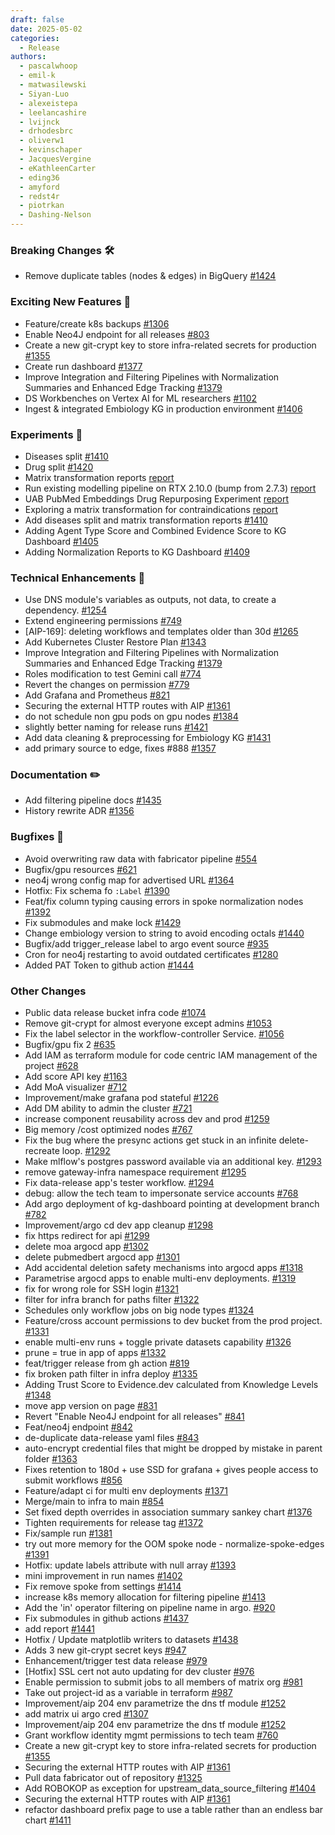 ```yaml
---
draft: false
date: 2025-05-02
categories:
  - Release
authors:
  - pascalwhoop
  - emil-k
  - matwasilewski
  - Siyan-Luo
  - alexeistepa
  - leelancashire
  - lvijnck
  - drhodesbrc
  - oliverw1
  - kevinschaper
  - JacquesVergine
  - eKathleenCarter
  - eding36
  - amyford
  - redst4r
  - piotrkan
  - Dashing-Nelson
---
```


### Breaking Changes 🛠
- Remove duplicate tables (nodes & edges) in BigQuery [#1424](https://github.com/everycure-org/matrix/pull/1424)

### Exciting New Features 🎉
- Feature/create k8s backups [#1306](https://github.com/everycure-org/matrix/pull/1306)
- Enable Neo4J endpoint for all releases [#803](https://github.com/everycure-org/matrix/pull/803)
- Create a new git-crypt key to store infra-related secrets for production [#1355](https://github.com/everycure-org/matrix/pull/1355)
- Create run dashboard [#1377](https://github.com/everycure-org/matrix/pull/1377)
- Improve Integration and Filtering Pipelines with Normalization Summaries and Enhanced Edge Tracking [#1379](https://github.com/everycure-org/matrix/pull/1379)
- DS Workbenches on Vertex AI for ML researchers [#1102](https://github.com/everycure-org/matrix/pull/1102)
- Ingest & integrated Embiology KG in production environment [#1406](https://github.com/everycure-org/matrix/pull/1406)

### Experiments 🧪
- Diseases split [#1410](https://github.com/everycure-org/matrix/pull/1410)
- Drug split [#1420](https://github.com/everycure-org/matrix/pull/1420)
- Matrix transformation reports [report](https://github.com/everycure-org/lab-notebooks/blob/main/alexei/8_matrix_normalisation_refined_analysis/report/matrix_transformation_refined.md)
- Run existing modelling pipeline on RTX 2.10.0 (bump from 2.7.3) [report](https://github.com/everycure-org/lab-notebooks/blob/main/amy/rtx-2.10.0-report.ipynb)
- UAB PubMed Embeddings Drug Repurposing Experiment [report](https://github.com/everycure-org/lab-notebooks/blob/1029a7b70fb921690ed5842adbeb8fe2313ffd9a/uab-pubmed-embeddings/experiment-april-2025/UAB_PubMed_Embeddings_Drug_Repurposing_Experiment_Report.ipynb)
- Exploring a matrix transformation for contraindications [report](https://github.com/everycure-org/lab-notebooks/blob/main/alexei/a_contraindications_research/report/transformation_approach.md)
- Add diseases split and matrix transformation reports [#1410](https://github.com/everycure-org/matrix/pull/1410)
- Adding Agent Type Score and Combined Evidence Score to KG Dashboard [#1405](https://github.com/everycure-org/matrix/pull/1405)
- Adding Normalization Reports to KG Dashboard [#1409](https://github.com/everycure-org/matrix/pull/1409)

### Technical Enhancements 🧰
- Use DNS module's variables as outputs, not data, to create a dependency. [#1254](https://github.com/everycure-org/matrix/pull/1254)
- Extend engineering permissions [#749](https://github.com/everycure-org/matrix/pull/749)
- [AIP-169]: deleting workflows and templates older than 30d  [#1265](https://github.com/everycure-org/matrix/pull/1265)
- Add Kubernetes Cluster Restore Plan [#1343](https://github.com/everycure-org/matrix/pull/1343)
- Improve Integration and Filtering Pipelines with Normalization Summaries and Enhanced Edge Tracking [#1379](https://github.com/everycure-org/matrix/pull/1379)
- Roles modification to test Gemini call [#774](https://github.com/everycure-org/matrix/pull/774)
- Revert the changes on permission [#779](https://github.com/everycure-org/matrix/pull/779)
- Add Grafana and Prometheus [#821](https://github.com/everycure-org/matrix/pull/821)
- Securing the external HTTP routes with AIP [#1361](https://github.com/everycure-org/matrix/pull/1361)
- do not schedule non gpu pods on gpu nodes [#1384](https://github.com/everycure-org/matrix/pull/1384)
- slightly better naming for release runs [#1421](https://github.com/everycure-org/matrix/pull/1421)
- Add data cleaning & preprocessing for Embiology KG [#1431](https://github.com/everycure-org/matrix/pull/1431)
- add primary source to edge, fixes #888 [#1357](https://github.com/everycure-org/matrix/pull/1357)

### Documentation ✏️
- Add filtering pipeline docs [#1435](https://github.com/everycure-org/matrix/pull/1435)
- History rewrite ADR [#1356](https://github.com/everycure-org/matrix/pull/1356)

### Bugfixes 🐛
- Avoid overwriting raw data with fabricator pipeline [#554](https://github.com/everycure-org/matrix/pull/554)
- Bugfix/gpu resources [#621](https://github.com/everycure-org/matrix/pull/621)
- neo4j wrong config map for advertised URL [#1364](https://github.com/everycure-org/matrix/pull/1364)
- Hotfix: Fix schema fo `:Label` [#1390](https://github.com/everycure-org/matrix/pull/1390)
- Feat/fix column typing causing errors in spoke normalization nodes [#1392](https://github.com/everycure-org/matrix/pull/1392)
- Fix submodules and make lock [#1429](https://github.com/everycure-org/matrix/pull/1429)
- Change embiology version to string to avoid encoding octals [#1440](https://github.com/everycure-org/matrix/pull/1440)
- Bugfix/add trigger_release label to argo event source [#935](https://github.com/everycure-org/matrix/pull/935)
- Cron for neo4j restarting to avoid outdated certificates [#1280](https://github.com/everycure-org/matrix/pull/1280)
- Added PAT Token to github action [#1444](https://github.com/everycure-org/matrix/pull/1444)

### Other Changes
- Public data release bucket infra code [#1074](https://github.com/everycure-org/matrix/pull/1074)
- Remove git-crypt for almost everyone except admins [#1053](https://github.com/everycure-org/matrix/pull/1053)
- Fix the label selector in the workflow-controller Service. [#1056](https://github.com/everycure-org/matrix/pull/1056)
- Bugfix/gpu fix 2 [#635](https://github.com/everycure-org/matrix/pull/635)
- Add IAM as terraform module for code centric IAM management of the project [#628](https://github.com/everycure-org/matrix/pull/628)
- Add score API key [#1163](https://github.com/everycure-org/matrix/pull/1163)
- Add MoA visualizer [#712](https://github.com/everycure-org/matrix/pull/712)
- Improvement/make grafana pod stateful [#1226](https://github.com/everycure-org/matrix/pull/1226)
- Add DM ability to admin the cluster [#721](https://github.com/everycure-org/matrix/pull/721)
- increase component reusability across dev and prod [#1259](https://github.com/everycure-org/matrix/pull/1259)
- Big memory /cost optimized nodes  [#767](https://github.com/everycure-org/matrix/pull/767)
- Fix the bug where the presync actions get stuck in an infinite delete-recreate loop. [#1292](https://github.com/everycure-org/matrix/pull/1292)
- Make mlflow's postgres password available via an additional key. [#1293](https://github.com/everycure-org/matrix/pull/1293)
- remove gateway-infra namespace requirement [#1295](https://github.com/everycure-org/matrix/pull/1295)
- Fix data-release app's tester workflow. [#1294](https://github.com/everycure-org/matrix/pull/1294)
- debug: allow the tech team to impersonate service accounts [#768](https://github.com/everycure-org/matrix/pull/768)
- Add argo deployment of kg-dashboard pointing at development branch [#782](https://github.com/everycure-org/matrix/pull/782)
- Improvement/argo cd dev app cleanup [#1298](https://github.com/everycure-org/matrix/pull/1298)
- fix https redirect for api [#1299](https://github.com/everycure-org/matrix/pull/1299)
- delete moa argocd app [#1302](https://github.com/everycure-org/matrix/pull/1302)
- delete pubmedbert argocd app [#1301](https://github.com/everycure-org/matrix/pull/1301)
- Add accidental deletion safety mechanisms into argocd apps [#1318](https://github.com/everycure-org/matrix/pull/1318)
- Parametrise argocd apps to enable multi-env deployments. [#1319](https://github.com/everycure-org/matrix/pull/1319)
- fix for wrong role for SSH login [#1321](https://github.com/everycure-org/matrix/pull/1321)
- filter for infra branch for paths filter [#1322](https://github.com/everycure-org/matrix/pull/1322)
- Schedules only workflow jobs on big node types [#1324](https://github.com/everycure-org/matrix/pull/1324)
- Feature/cross account permissions to dev bucket from the prod project. [#1331](https://github.com/everycure-org/matrix/pull/1331)
- enable multi-env runs + toggle private datasets capability [#1326](https://github.com/everycure-org/matrix/pull/1326)
- prune = true in app of apps [#1332](https://github.com/everycure-org/matrix/pull/1332)
- feat/trigger release from gh action [#819](https://github.com/everycure-org/matrix/pull/819)
- fix broken path filter in infra deploy [#1335](https://github.com/everycure-org/matrix/pull/1335)
- Adding Trust Score to Evidence.dev calculated from Knowledge Levels [#1348](https://github.com/everycure-org/matrix/pull/1348)
- move app version on page [#831](https://github.com/everycure-org/matrix/pull/831)
- Revert "Enable Neo4J endpoint for all releases" [#841](https://github.com/everycure-org/matrix/pull/841)
- Feat/neo4j endpoint [#842](https://github.com/everycure-org/matrix/pull/842)
- de-duplicate data-release yaml files [#843](https://github.com/everycure-org/matrix/pull/843)
- auto-encrypt credential files that might be dropped by mistake in parent folder [#1363](https://github.com/everycure-org/matrix/pull/1363)
- Fixes retention to 180d + use SSD for grafana + gives people access to submit workflows [#856](https://github.com/everycure-org/matrix/pull/856)
- Feature/adapt ci for multi env deployments [#1371](https://github.com/everycure-org/matrix/pull/1371)
- Merge/main to infra to main [#854](https://github.com/everycure-org/matrix/pull/854)
- Set fixed depth overrides in association summary sankey chart [#1376](https://github.com/everycure-org/matrix/pull/1376)
- Tighten requirements for release tag [#1372](https://github.com/everycure-org/matrix/pull/1372)
- Fix/sample run [#1381](https://github.com/everycure-org/matrix/pull/1381)
- try out more memory for the OOM spoke node - normalize-spoke-edges [#1391](https://github.com/everycure-org/matrix/pull/1391)
- Hotfix: update labels attribute with null array [#1393](https://github.com/everycure-org/matrix/pull/1393)
- mini improvement in run names [#1402](https://github.com/everycure-org/matrix/pull/1402)
- Fix remove spoke from settings [#1414](https://github.com/everycure-org/matrix/pull/1414)
- increase k8s memory allocation for filtering pipeline [#1413](https://github.com/everycure-org/matrix/pull/1413)
- Add the 'in' operator filtering on pipeline name in argo. [#920](https://github.com/everycure-org/matrix/pull/920)
- Fix submodules in github actions [#1437](https://github.com/everycure-org/matrix/pull/1437)
- add report [#1441](https://github.com/everycure-org/matrix/pull/1441)
- Hotfix / Update matplotlib writers to datasets [#1438](https://github.com/everycure-org/matrix/pull/1438)
- Adds 3 new git-crypt secret keys  [#947](https://github.com/everycure-org/matrix/pull/947)
- Enhancement/trigger test data release [#979](https://github.com/everycure-org/matrix/pull/979)
- [Hotfix] SSL cert not auto updating for dev cluster [#976](https://github.com/everycure-org/matrix/pull/976)
- Enable permission to submit jobs to all members of matrix org [#981](https://github.com/everycure-org/matrix/pull/981)
- Take out project-id as a variable in terraform [#987](https://github.com/everycure-org/matrix/pull/987)
- Improvement/aip 204 env parametrize the dns tf module [#1252](https://github.com/everycure-org/matrix/pull/1252)
- add matrix ui argo cred [#1307](https://github.com/everycure-org/matrix/pull/1307)
- Improvement/aip 204 env parametrize the dns tf module [#1252](https://github.com/everycure-org/matrix/pull/1252)
- Grant workflow identity mgmt permissions to tech team [#760](https://github.com/everycure-org/matrix/pull/760)
- Create a new git-crypt key to store infra-related secrets for production [#1355](https://github.com/everycure-org/matrix/pull/1355)
- Securing the external HTTP routes with AIP [#1361](https://github.com/everycure-org/matrix/pull/1361)
- Pull data fabricator out of repository [#1325](https://github.com/everycure-org/matrix/pull/1325)
- Add ROBOKOP as exception for upstream_data_source_filtering [#1404](https://github.com/everycure-org/matrix/pull/1404)
- Securing the external HTTP routes with AIP [#1361](https://github.com/everycure-org/matrix/pull/1361)
- refactor dashboard prefix page to use a table rather than an endless bar chart [#1411](https://github.com/everycure-org/matrix/pull/1411)